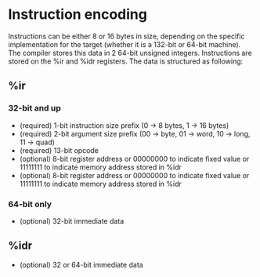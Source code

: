 # Instruction encoding
Instructions can be either 8 or 16 bytes in size, depending on the specific implementation for the target (whether it is a 132-bit or 64-bit machine).
The compiler stores this data in 2 64-bit unsigned integers.
Instructions are stored on the %ir and %idr registers.
The data is structured as following:
## %ir
### 32-bit and up
- (required) 1-bit instruction size prefix (0 -> 8 bytes, 1 -> 16 bytes)
- (required) 2-bit argument size prefix (00 -> byte, 01 -> word, 10 -> long, 11 -> quad)
- (required) 13-bit opcode
- (optional) 8-bit register address or 00000000 to indicate fixed value or 11111111 to indicate memory address stored in %idr
- (optional) 8-bit register address or 00000000 to indicate fixed value or 11111111 to indicate memory address stored in %idr

### 64-bit only
- (optional) 32-bit immediate data

## %idr
- (optional) 32 or 64-bit immediate data